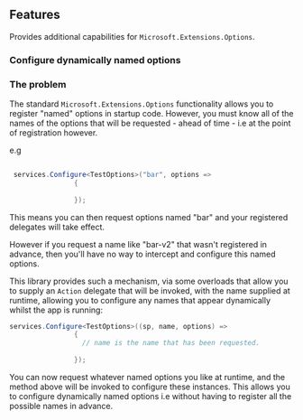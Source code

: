 ## Features

Provides additional capabilities for `Microsoft.Extensions.Options`.

### Configure dynamically named options

### The problem
The standard `Microsoft.Extensions.Options` functionality allows you to register "named" options in startup code.
However, you must know all of the names of the options that will be requested - ahead of time - i.e at the point of registration however.

e.g

```cs

 services.Configure<TestOptions>("bar", options =>
                {                   
                    
                });

```

This means you can then request options named "bar" and your registered delegates will take effect.

However if you request a name like "bar-v2" that wasn't registered in advance, then you'll have no way to intercept and configure this named options.

This library provides such a mechanism, via some overloads that allow you to supply an `Action` delegate that will be invoked, with the name supplied at runtime, allowing you to configure any names that appear dynamically whilst the app is running:

```cs
services.Configure<TestOptions>((sp, name, options) =>
                {
                  // name is the name that has been requested.
                    
                });

```

You can now request whatever named options you like at runtime, and the method above will be invoked to configure these instances.
This allows you to configure dynamically named options i.e without having to register all the possible names in advance.

